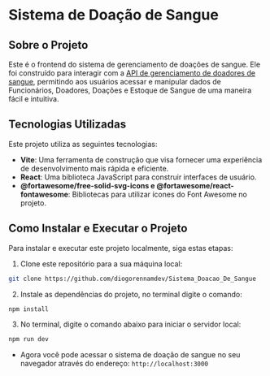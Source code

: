 # Sistema de Doação de Sangue

## Sobre o Projeto

Este é o frontend do sistema de gerenciamento de doações de sangue. Ele foi construído para interagir com a [API de gerenciamento de doadores de sangue](https://github.com/alvesjaov/APIdoadoresSangue), permitindo aos usuários acessar e manipular dados de Funcionários, Doadores, Doações e Estoque de Sangue de uma maneira fácil e intuitiva.

## Tecnologias Utilizadas

Este projeto utiliza as seguintes tecnologias:

- **Vite**: Uma ferramenta de construção que visa fornecer uma experiência de desenvolvimento mais rápida e eficiente.
- **React**: Uma biblioteca JavaScript para construir interfaces de usuário.
- **@fortawesome/free-solid-svg-icons e @fortawesome/react-fontawesome**: Bibliotecas para utilizar ícones do Font Awesome no projeto.

## Como Instalar e Executar o Projeto

Para instalar e executar este projeto localmente, siga estas etapas:

1. Clone este repositório para a sua máquina local:

```bash
git clone https://github.com/diogorennamdev/Sistema_Doacao_De_Sangue
```

2. Instale as dependências do projeto, no terminal digite o comando:

```bash
npm install
```

3. No terminal, digite o comando abaixo para iniciar o servidor local:

```bash
npm run dev
```

- Agora você pode acessar o sistema de doação de sangue no seu navegador através do endereço: `http://localhost:3000`
